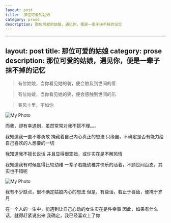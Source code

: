 ```yaml
---
layout: post
title:  那位可爱的姑娘
category: prose
description: 那位可爱的姑娘，遇见你，便是一辈子抹不掉的记忆
---
```


---
layout: post
title:  那位可爱的姑娘
category: prose
description: 那位可爱的姑娘，遇见你，便是一辈子抹不掉的记忆
---


> 有位姑娘，当你看见她的貌，便会触及到世间的善

> 有位姑娘，当你看见她的笑，便会感触到世间的乐

> 春风十里，不如你

![My Photo](http://ww2.sinaimg.cn/bmiddle/9fcdce0djw1es0mdr8yksj20c80ed751.jpg)

而我，却有幸遇到，虽然常常对我不搭不理。。。

我知道我一直不够勇敢
掩藏着自己内心真正的想法
只缘自，不确定是否有能力给自己喜欢的人想要的一切


我知道我不擅长说话
并且显得很笨拙，或许实在是不解风情

我知道我有时候显得比较幼稚
一辈子若能幼稚并快乐的活着，不顾世间百态，其实也不错呢


![My Photo](http://images.enet.com.cn/egames/articleimage/201110/20111013104602772.jpg)

我有不少缺点，很不确定姑娘内心的想法
但是，有些话，若止于唇齿，便掩于岁月

在一个人的一生中，能遇到让自己心动的女生实在是件幸事
因此，如果有什么话，就得赶紧说出来
我确定，我已经喜欢上了你






